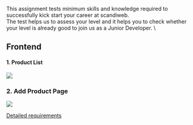 This assignment tests minimum skills and knowledge required to successfully kick start your career at scandiweb. \
The test helps us to assess your level and it helps you to check whether your level is already good to join us as a Junior Developer. \

## Frontend

#### 1. Product List

<img src="https://scandiweb.notion.site/image/https%3A%2F%2Fs3-us-west-2.amazonaws.com%2Fsecure.notion-static.com%2Fe83ca9a2-5be8-4d2c-a777-462a7af67a45%2FScreenshot_2021-04-28_at_11.57.38.png?table=block&amp;id=4baf2e7e-7d44-47ba-9dfa-300be16c18cc&amp;spaceId=196736dd-250f-45b1-ac1f-c4302855a2f9&amp;width=2000&amp;userId=&amp;cache=v2"/>

### 2. Add Product Page

<img src="https://scandiweb.notion.site/image/https%3A%2F%2Fs3-us-west-2.amazonaws.com%2Fsecure.notion-static.com%2Fad38993a-6d19-4b8d-af9c-bcab87249dca%2FScreenshot_2021-04-28_at_12.53.19.png?table=block&amp;id=c7a4b4bc-8cb2-4d1d-852c-0cc9ba6a714a&amp;spaceId=196736dd-250f-45b1-ac1f-c4302855a2f9&amp;width=2000&amp;userId=&amp;cache=v2"/>

[Detailed requirements](https://scandiweb.notion.site/Junior-Developer-Test-Task-1b2184e40dea47df840b7c0cc638e61e)


